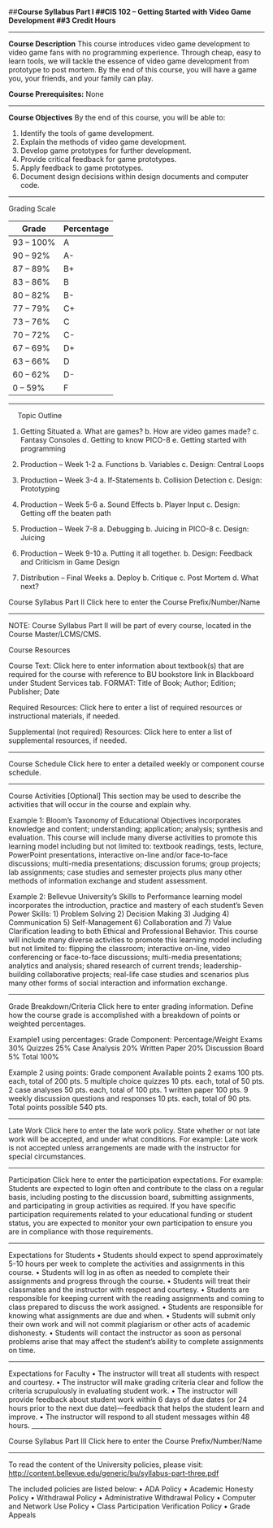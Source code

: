 ##**Course Syllabus Part I
##CIS 102 – Getting Started with Video Game Development
##3 Credit Hours**
________________________________________

**Course Description**
This course introduces video game development to video game fans with no programming experience. Through cheap, easy to learn tools, we will tackle the essence of video game development from prototype to post mortem. By the end of this course, you will have a game you, your friends, and your family can play.

**Course Prerequisites:** None

________________________________________

**Course Objectives**
By the end of this course, you will be able to:

1. Identify the tools of game development.
2. Explain the methods of video game development.
3. Develop game prototypes for further development.
4. Provide critical feedback for game prototypes.
5. Apply feedback to game prototypes.
6. Document design decisions within design documents and computer code. 

________________________________________

Grading Scale

Grade | Percentage
----- | ------------
93 – 100% | A	
90 –  92% | A-
87 –  89% | B+	
83 –  86% | B
80 – 82% | B-
77 – 79% | C+
73 – 76% | C
70 – 72% | C-
67 – 69% | D+
63 – 66% | D
60 – 62% | D-
0 – 59% | F

________________________________________


 
Topic Outline 

1.	Getting Situated
	a.	What are games?
	b.	How are video games made?
	c.	Fantasy Consoles
	d.	Getting to know PICO-8
	e.	Getting started with programming

2.	Production – Week 1-2 
	a.	Functions
	b.	Variables 
	c.	Design: Central Loops

3.	Production – Week 3-4 
	a.	If-Statements 
	b.	Collision Detection
	c.	Design: Prototyping

4.	Production – Week 5-6
	a.	Sound Effects
	b.	Player Input
	c.	Design: Getting off the beaten path

5.	Production – Week 7-8
	a.	Debugging
	b.	Juicing in PICO-8
	c.	Design: Juicing

6.	Production – Week 9-10
	a.	Putting it all together.
	b.	Design: Feedback and Criticism in Game Design

7.	Distribution – Final Weeks
	a.	Deploy
	b.	Critique
	c.	Post Mortem
	d.	What next?




Course Syllabus Part II
Click here to enter the Course Prefix/Number/Name
________________________________________
NOTE: Course Syllabus Part II will be part of every course, located in the Course Master/LCMS/CMS.

Course Resources 

Course Text: 
Click here to enter information about textbook(s) that are required for the course with reference to BU bookstore link in Blackboard under Student Services tab. 
FORMAT: Title of Book; Author; Edition; Publisher; Date 

Required Resources: 
Click here to enter a list of required resources or instructional materials, if needed. 

Supplemental (not required) Resources: 
Click here to enter a list of supplemental resources, if needed.
________________________________________

Course Schedule
Click here to enter a detailed weekly or component course schedule.
________________________________________

Course Activities [Optional] 
This section may be used to describe the activities that will occur in the course and explain why. 
 
Example 1: Bloom’s Taxonomy of Educational Objectives incorporates knowledge and content; understanding; application; analysis; synthesis and evaluation. This course will include many diverse activities to promote this learning model including but not limited to: textbook readings, tests, lecture, PowerPoint presentations, interactive on-line and/or face-to-face discussions; multi-media presentations; discussion forums; group projects; lab assignments; case studies and semester projects plus many other methods of information exchange and student assessment. 
 
Example 2: Bellevue University’s Skills to Performance learning model incorporates the introduction, practice and mastery of each student’s Seven Power Skills: 1) Problem Solving 2) Decision Making 3) Judging 4) Communication 5) Self-Management 6) Collaboration and 7) Value Clarification leading to both Ethical and Professional Behavior. This course will include many diverse activities to promote this learning model including but not limited to: flipping the classroom; interactive on-line, video conferencing or face-to-face discussions; multi-media presentations; analytics and analysis; shared research of current trends; leadership-building collaborative projects; real-life case studies and scenarios plus many other forms of social interaction and information exchange. 
  
________________________________________

Grade Breakdown/Criteria
Click here to enter grading information.  Define how the course grade is accomplished with a breakdown of points or weighted percentages.

Example1 using percentages:
Grade Component:	Percentage/Weight
Exams	30%
Quizzes	25%
Case Analysis	20%
Written Paper	20%
Discussion Board	5%
Total	100%

Example 2 using points:
Grade component	Available points
2 exams	100 pts. each, total of 200 pts.
5 multiple choice quizzes	10 pts. each, total of 50 pts.
2 case analyses	50 pts. each, total of 100 pts.
1 written paper 	100 pts.
9 weekly discussion questions and responses	10 pts. each, total of 90 pts. 
Total points possible	540 pts.
________________________________________

Late Work
Click here to enter the late work policy.  State whether or not late work will be accepted, and under what conditions.
For example: Late work is not accepted unless arrangements are made with the instructor for special circumstances.
________________________________________

Participation 
Click here to enter the participation expectations. 
For example: Students are expected to login often and contribute to the class on a regular basis, including posting to the discussion board, submitting assignments, and participating in group activities as required. If you have specific participation requirements related to your educational funding or student status, you are expected to monitor your own participation to ensure you are in compliance with those requirements.
________________________________________

Expectations for Students
•	Students should expect to spend approximately 5-10 hours per week to complete the activities and assignments in this course. 
•	Students will log in as often as needed to complete their assignments and progress through the course. 
•	Students will treat their classmates and the instructor with respect and courtesy.
•	Students are responsible for keeping current with the reading assignments and coming to class prepared to discuss the work assigned. 
•	Students are responsible for knowing what assignments are due and when.
•	Students will submit only their own work and will not commit plagiarism or other acts of academic dishonesty.
•	Students will contact the instructor as soon as personal problems arise that may affect the student’s ability to complete assignments on time.
________________________________________

Expectations for Faculty
•	The instructor will treat all students with respect and courtesy.
•	The instructor will make grading criteria clear and follow the criteria scrupulously in evaluating student work.
•	The instructor will provide feedback about student work within 6 days of due dates (or 24 hours prior to the next due date)—feedback that helps the student learn and improve.
•	The instructor will respond to all student messages within 48 hours. 
________________________________________ 

Course Syllabus Part III
Click here to enter the Course Prefix/Number/Name
________________________________________

To read the content of the University policies, please visit: http://content.bellevue.edu/generic/bu/syllabus-part-three.pdf

The included policies are listed below:
•	ADA Policy
•	Academic Honesty Policy
•	Withdrawal Policy
•	Administrative Withdrawal Policy
•	Computer and Network Use Policy
•	Class Participation Verification Policy
•	Grade Appeals

